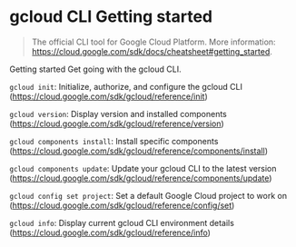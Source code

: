 # gcloud CLI Getting started

> The official CLI tool for Google Cloud Platform.
> More information: <https://cloud.google.com/sdk/docs/cheatsheet#getting_started>.

Getting started
Get going with the gcloud CLI.

`gcloud init`: Initialize, authorize, and configure the gcloud CLI (https://cloud.google.com/sdk/gcloud/reference/init)

`gcloud version`: Display version and installed components (https://cloud.google.com/sdk/gcloud/reference/version)

`gcloud components install`: Install specific components (https://cloud.google.com/sdk/gcloud/reference/components/install)

`gcloud components update`: Update your gcloud CLI to the latest version (https://cloud.google.com/sdk/gcloud/reference/components/update)

`gcloud config set project`: Set a default Google Cloud project to work on (https://cloud.google.com/sdk/gcloud/reference/config/set)

`gcloud info`: Display current gcloud CLI environment details (https://cloud.google.com/sdk/gcloud/reference/info)
